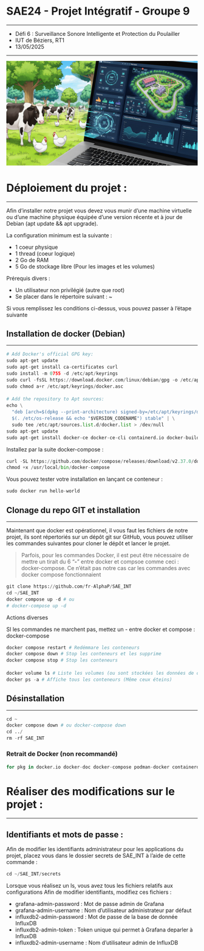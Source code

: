 # SAE24 - Projet Intégratif - Groupe 9 
___

- Défi 6 : Surveillance Sonore Intelligente et Protection du Poulailler
- IUT de Béziers, RT1
- 13/05/2025

___

![Hack the Farm 2](site/images/hackthefarm2.png)


# Déploiement du projet :
___

Afin d’installer notre projet vous devez vous munir d’une machine virtuelle ou d’une machine physique équipée d’une version récente et à jour de Debian (apt update && apt upgrade).

La configuration minimum est la suivante : 

- 1 coeur physique
- 1 thread (coeur logique)
- 2 Go de RAM
- 5 Go de stockage libre (Pour les images et les volumes)

Prérequis divers : 

- Un utilisateur non privilégié (autre que root)
- Se placer dans le répertoire suivant : ~

Si vous remplissez les conditions ci-dessus, vous pouvez passer à l’étape suivante

## Installation de docker (Debian)
___

```python
# Add Docker's official GPG key:
sudo apt-get update
sudo apt-get install ca-certificates curl
sudo install -m 0755 -d /etc/apt/keyrings
sudo curl -fsSL https://download.docker.com/linux/debian/gpg -o /etc/apt/keyrings/docker.asc
sudo chmod a+r /etc/apt/keyrings/docker.asc

# Add the repository to Apt sources:
echo \
  "deb [arch=$(dpkg --print-architecture) signed-by=/etc/apt/keyrings/docker.asc] https://download.docker.com/linux/debian \
  $(. /etc/os-release && echo "$VERSION_CODENAME") stable" | \
  sudo tee /etc/apt/sources.list.d/docker.list > /dev/null
sudo apt-get update
sudo apt-get install docker-ce docker-ce-cli containerd.io docker-buildx-plugin docker-compose-plugin
```

Installez par la suite docker-compose : 

```python
curl -SL https://github.com/docker/compose/releases/download/v2.37.0/docker-compose-linux-x86_64 -o /usr/local/bin/docker-compose
chmod +x /usr/local/bin/docker-compose
```

Vous pouvez tester votre installation en lançant ce conteneur : 

```python
sudo docker run hello-world
```

## Clonage du repo GIT et installation
___

Maintenant que docker est opérationnel, il vous faut les fichiers de notre projet, ils sont répertoriés sur un dépôt git sur GitHub, vous pouvez utiliser les commandes suivantes pour cloner le dépôt et lancer le projet.

> Parfois, pour les commandes Docker, il est peut être nécessaire de mettre un tirait du 6 “**-**” entre docker et compsoe comme ceci : docker-compose.
Ce n’était pas notre cas car les commandes avec docker compose fonctionnaient
> 

```python
git clone https://github.com/fr-AlphaP/SAE_INT
cd ~/SAE_INT
docker compose up -d # ou 
# docker-compose up -d
```

Actions diverses

SI les commandes ne marchent pas, mettez un - entre docker et compose : docker-compose

```python
docker compose restart # Redémmare les conteneurs
docker compose down # Stop les conteneurs et les supprime
docker compose stop # Stop les conteneurs

docker volume ls # Liste les volumes (ou sont stockées les données de chacun des services)
docker ps -a # Affiche tous les conteneurs (Même ceux éteins)
```

## Désinstallation
___

```python
cd ~
docker compose down # ou docker-compose down
cd ../
rm -rf SAE_INT
```

### Retrait de Docker (non recommandé)

```python
for pkg in docker.io docker-doc docker-compose podman-docker containerd runc; do sudo apt-get remove $pkg; done

```

# Réaliser des modifications sur le projet :
___

## Identifiants et mots de passe :


Afin de modifier les identifiants administrateur pour les applications du projet, placez vous dans le dossier secrets de SAE_INT à l’aide de cette commande :

```python
cd ~/SAE_INT/secrets
```

Lorsque vous réalisez un ls, vous avez tous les fichiers relatifs aux configurations 
Afin de modifier identifiants, modifiez ces fichiers : 

- grafana-admin-password : Mot de passe admin de Grafana
- grafana-admin-username : Nom d’utilisateur administrateur par défaut
- influxdb2-admin-password : Mot de passe de la base de donnée InfluxDB
- influxdb2-admin-token : Token unique qui permet à Grafana deparler à InfluxDB
- influxdb2-admin-username : Nom d’utilisateur admin de InfluxDB
